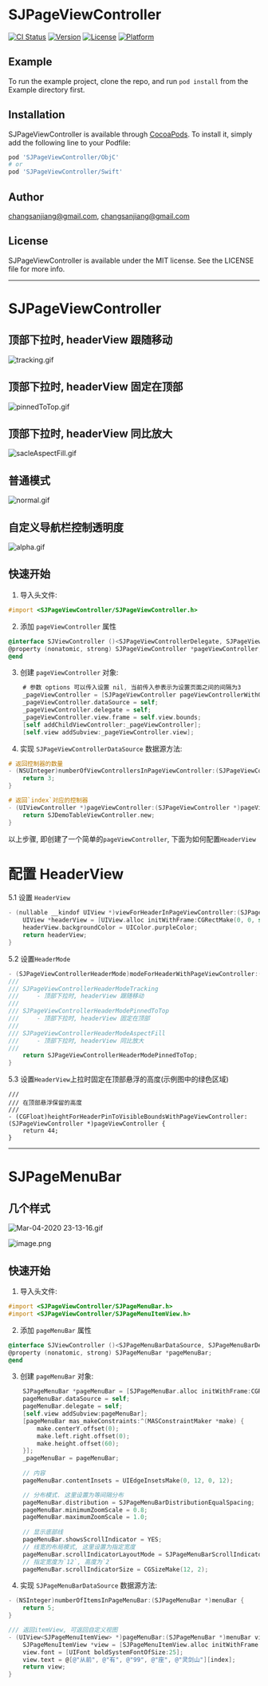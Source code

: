 # SJPageViewController

[![CI Status](https://img.shields.io/travis/changsanjiang@gmail.com/SJPageViewController.svg?style=flat)](https://travis-ci.org/changsanjiang@gmail.com/SJPageViewController)
[![Version](https://img.shields.io/cocoapods/v/SJPageViewController.svg?style=flat)](https://cocoapods.org/pods/SJPageViewController)
[![License](https://img.shields.io/cocoapods/l/SJPageViewController.svg?style=flat)](https://cocoapods.org/pods/SJPageViewController)
[![Platform](https://img.shields.io/cocoapods/p/SJPageViewController.svg?style=flat)](https://cocoapods.org/pods/SJPageViewController)

## Example

To run the example project, clone the repo, and run `pod install` from the Example directory first.

## Installation

SJPageViewController is available through [CocoaPods](https://cocoapods.org). To install
it, simply add the following line to your Podfile:

```ruby
pod 'SJPageViewController/ObjC'
# or  
pod 'SJPageViewController/Swift'
```

## Author

changsanjiang@gmail.com, changsanjiang@gmail.com

## License

SJPageViewController is available under the MIT license. See the LICENSE file for more info.


___

# SJPageViewController


## 顶部下拉时, headerView 跟随移动

![tracking.gif](https://upload-images.jianshu.io/upload_images/2318691-dae7ac82261576a5.gif?imageMogr2/auto-orient/strip)

## 顶部下拉时, headerView 固定在顶部

![pinnedToTop.gif](https://upload-images.jianshu.io/upload_images/2318691-aff58d85caa69fb3.gif?imageMogr2/auto-orient/strip)

## 顶部下拉时, headerView 同比放大

![sacleAspectFill.gif](https://upload-images.jianshu.io/upload_images/2318691-b021b5c1a6099bc6.gif?imageMogr2/auto-orient/strip)

## 普通模式

![normal.gif](https://upload-images.jianshu.io/upload_images/2318691-bafc820aa9f27985.gif?imageMogr2/auto-orient/strip)

## 自定义导航栏控制透明度

![alpha.gif](https://upload-images.jianshu.io/upload_images/2318691-16066ab069b338f1.gif?imageMogr2/auto-orient/strip)

## 快速开始

1. 导入头文件:
```Objective-C
#import <SJPageViewController/SJPageViewController.h>
```

2. 添加 `pageViewController` 属性

```Objective-C
@interface SJViewController ()<SJPageViewControllerDelegate, SJPageViewControllerDataSource>
@property (nonatomic, strong) SJPageViewController *pageViewController;
@end
```

3. 创建 `pageViewController` 对象:

```Objective-C
    # 参数 options 可以传入设置 nil, 当前传入参表示为设置页面之间的间隔为3
    _pageViewController = [SJPageViewController pageViewControllerWithOptions:@{SJPageViewControllerOptionInterPageSpacingKey:@(3)}];
    _pageViewController.dataSource = self;
    _pageViewController.delegate = self;
    _pageViewController.view.frame = self.view.bounds;
    [self addChildViewController:_pageViewController];
    [self.view addSubview:_pageViewController.view]; 
```

4. 实现 `SJPageViewControllerDataSource` 数据源方法:

```Objective-C
# 返回控制器的数量
- (NSUInteger)numberOfViewControllersInPageViewController:(SJPageViewController *)pageViewController {
    return 3;
}

# 返回`index`对应的控制器
- (UIViewController *)pageViewController:(SJPageViewController *)pageViewController viewControllerAtIndex:(NSInteger)index {
    return SJDemoTableViewController.new;
}
```

以上步骤, 即创建了一个简单的`pageViewController`, 下面为如何配置`HeaderView`

# 配置 HeaderView 

5.1 设置 `HeaderView`

```Objective-C
- (nullable __kindof UIView *)viewForHeaderInPageViewController:(SJPageViewController *)pageViewController {
    UIView *headerView = [UIView.alloc initWithFrame:CGRectMake(0, 0, self.view.bounds.size.width, 375)];
    headerView.backgroundColor = UIColor.purpleColor;
    return headerView;
}

```

5.2 设置`HeaderMode`

```Objective-C
- (SJPageViewControllerHeaderMode)modeForHeaderWithPageViewController:(SJPageViewController *)pageViewController {
///
/// SJPageViewControllerHeaderModeTracking
///     - 顶部下拉时, headerView 跟随移动
///
/// SJPageViewControllerHeaderModePinnedToTop
///     - 顶部下拉时, headerView 固定在顶部
///
/// SJPageViewControllerHeaderModeAspectFill
///     - 顶部下拉时, headerView 同比放大
///
    return SJPageViewControllerHeaderModePinnedToTop;
}
```

5.3 设置`HeaderView`上拉时固定在顶部悬浮的高度(示例图中的绿色区域)

```
///
/// 在顶部悬浮保留的高度
///
- (CGFloat)heightForHeaderPinToVisibleBoundsWithPageViewController:(SJPageViewController *)pageViewController {
    return 44;
}
```

____


# SJPageMenuBar

## 几个样式

![Mar-04-2020 23-13-16.gif](https://upload-images.jianshu.io/upload_images/2318691-e00ff572d5c548d2.gif?imageMogr2/auto-orient/strip)

![image.png](https://upload-images.jianshu.io/upload_images/2318691-1d1737955b14e15b.png?imageMogr2/auto-orient/strip%7CimageView2/2/w/1240)

## 快速开始

1. 导入头文件:
```Objective-C
#import <SJPageViewController/SJPageMenuBar.h>
#import <SJPageViewController/SJPageMenuItemView.h>
```

2. 添加 `pageMenuBar` 属性

```Objective-C
@interface SJViewController ()<SJPageMenuBarDataSource, SJPageMenuBarDelegate>
@property (nonatomic, strong) SJPageMenuBar *pageMenuBar;
@end
```

3. 创建 `pageMenuBar` 对象:

```Objective-C
    SJPageMenuBar *pageMenuBar = [SJPageMenuBar.alloc initWithFrame:CGRectZero];
    pageMenuBar.dataSource = self;
    pageMenuBar.delegate = self;
    [self.view addSubview:pageMenuBar];
    [pageMenuBar mas_makeConstraints:^(MASConstraintMaker *make) {
        make.centerY.offset(0);
        make.left.right.offset(0);
        make.height.offset(60);
    }];
    _pageMenuBar = pageMenuBar;
    
    // 内容
    pageMenuBar.contentInsets = UIEdgeInsetsMake(0, 12, 0, 12);

    // 分布模式. 这里设置为等间隔分布
    pageMenuBar.distribution = SJPageMenuBarDistributionEqualSpacing;
    pageMenuBar.minimumZoomScale = 0.8;
    pageMenuBar.maximumZoomScale = 1.0;
    
    // 显示底部线
    pageMenuBar.showsScrollIndicator = YES;
    // 线宽的布局模式, 这里设置为指定宽度
    pageMenuBar.scrollIndicatorLayoutMode = SJPageMenuBarScrollIndicatorLayoutModeSpecifiedWidth;
    // 指定宽度为`12`, 高度为`2`
    pageMenuBar.scrollIndicatorSize = CGSizeMake(12, 2);
```

4. 实现 `SJPageMenuBarDataSource` 数据源方法:

```Objective-C
- (NSInteger)numberOfItemsInPageMenuBar:(SJPageMenuBar *)menuBar {
    return 5;
}

/// 返回itemView, 可返回自定义视图
- (UIView<SJPageMenuItemView> *)pageMenuBar:(SJPageMenuBar *)menuBar viewForItemAtIndex:(NSInteger)index {
    SJPageMenuItemView *view = [SJPageMenuItemView.alloc initWithFrame:CGRectZero];
    view.font = [UIFont boldSystemFontOfSize:25];
    view.text = @[@"从前", @"有", @"99", @"座", @"灵剑山"][index];
    return view;
}
```

